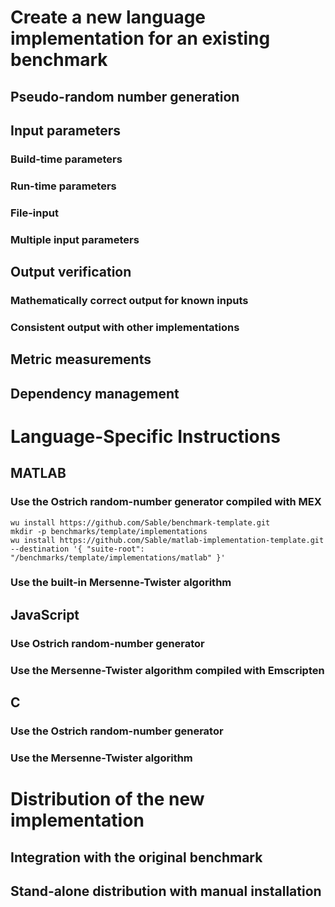 # Create a new language implementation for an existing benchmark

## Pseudo-random number generation

## Input parameters

### Build-time parameters

### Run-time parameters

### File-input

### Multiple input parameters

## Output verification

### Mathematically correct output for known inputs

### Consistent output with other implementations

## Metric measurements

## Dependency management

# Language-Specific Instructions

## MATLAB


### Use the Ostrich random-number generator compiled with MEX

    wu install https://github.com/Sable/benchmark-template.git 
    mkdir -p benchmarks/template/implementations
    wu install https://github.com/Sable/matlab-implementation-template.git --destination '{ "suite-root": "/benchmarks/template/implementations/matlab" }'


### Use the built-in Mersenne-Twister algorithm

## JavaScript

### Use Ostrich random-number generator

### Use the Mersenne-Twister algorithm compiled with Emscripten 

## C

### Use the Ostrich random-number generator

### Use the Mersenne-Twister algorithm


# Distribution of the new implementation

## Integration with the original benchmark

## Stand-alone distribution with manual installation
